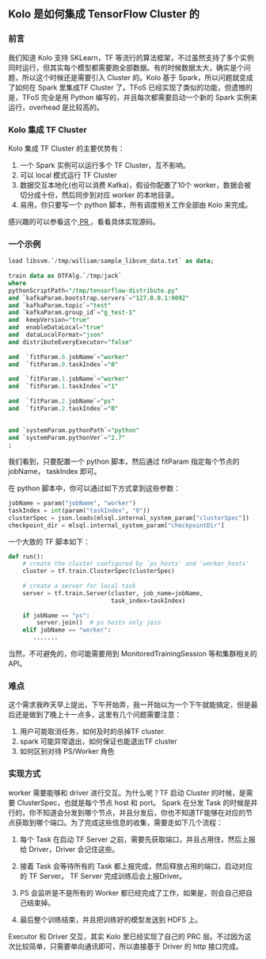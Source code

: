## Kolo 是如何集成 TensorFlow Cluster 的
### 前言
我们知道 Kolo 支持 SKLearn，TF 等流行的算法框架，不过虽然支持了多个实例同时运行，但其实每个模型都需要跑全部数据。有的时候数据太大，确实是个问题，所以这个时候还是需要引入 Cluster 的。Kolo 基于 Spark，所以问题就变成了如何在 Spark 里集成TF Cluster 了。TFoS 已经实现了类似的功能，但遗憾的是，TFoS 完全是用 Python 编写的，并且每次都需要启动一个新的 Spark 实例来运行，overhead 是比较高的。
### Kolo 集成 TF Cluster
Kolo 集成 TF Cluster 的主要优势有：

1. 一个 Spark 实例可以运行多个 TF Cluster，互不影响。
2. 可以 local 模式运行 TF Cluster
3. 数据交互本地化(也可以消费 Kafka)，假设你配置了10个 worker，数据会被切分成十份，然后同步到对应 worker 的本地目录。
4. 易用，你只要写一个 python 脚本，所有调度相关工作全部由 Kolo 来完成。

感兴趣的可以参看这个[ PR ](https://github.com/byzer-org/kolo-lang/pull/359)，看看具体实现源码。

### 一个示例

```sql
load libsvm.`/tmp/william/sample_libsvm_data.txt` as data;
 
train data as DTFAlg.`/tmp/jack`
where
pythonScriptPath="/tmp/tensorflow-distribute.py"
and `kafkaParam.bootstrap.servers`="127.0.0.1:9092"
and `kafkaParam.topic`="test"
and `kafkaParam.group_id`="g_test-1"
and  keepVersion="true"
and  enableDataLocal="true"
and  dataLocalFormat="json"
and distributeEveryExecutor="false"
 
and  `fitParam.0.jobName`="worker"
and  `fitParam.0.taskIndex`="0"
 
and  `fitParam.1.jobName`="worker"
and  `fitParam.1.taskIndex`="1"
 
and  `fitParam.2.jobName`="ps"
and  `fitParam.2.taskIndex`="0"
 
 
and `systemParam.pythonPath`="python"
and `systemParam.pythonVer`="2.7"
;
```

我们看到，只要配置一个 python 脚本，然后通过 fitParam 指定每个节点的 jobName， taskIndex 即可。

在 python 脚本中，你可以通过如下方式拿到这些参数：

```python
jobName = param("jobName", "worker")
taskIndex = int(param("taskIndex", "0"))
clusterSpec = json.loads(mlsql.internal_system_param["clusterSpec"])
checkpoint_dir = mlsql.internal_system_param["checkpointDir"]
```

一个大致的 TF 脚本如下：

```python
def run():
    # create the cluster configured by `ps_hosts' and 'worker_hosts'
    cluster = tf.train.ClusterSpec(clusterSpec)
 
    # create a server for local task
    server = tf.train.Server(cluster, job_name=jobName,
                             task_index=taskIndex)
 
    if jobName == "ps":
        server.join()  # ps hosts only join
    elif jobName == "worker":
       .......
```

当然，不可避免的，你可能需要用到 MonitoredTrainingSession 等和集群相关的 API。

### 难点
这个需求我昨天早上提出，下午开始弄，我一开始以为一个下午就能搞定，但是最后还是做到了晚上十一点多，这里有几个问题需要注意：

1. 用户可能取消任务，如何及时的杀掉TF cluster.
2. spark 可能异常退出，如何保证也能退出TF cluster
3. 如何区别对待 PS/Worker 角色

### 实现方式
worker 需要能够和 driver 进行交互。为什么呢？TF 启动 Cluster 的时候，是需要 ClusterSpec，也就是每个节点 host 和 port。
Spark 在分发 Task 的时候是并行的，你不知道会分发到哪个节点，并且分发后，你也不知道TF能够在对应的节点获取到哪个端口。为了完成这些信息的收集，需要走如下几个流程：

1. 每个 Task 在启动 TF Server 之前，需要先获取端口，并且占用住，然后上报给 Driver，Driver 会记住这些。

2. 接着 Task 会等待所有的 Task 都上报完成，然后释放占用的端口，启动对应的 TF Server。
TF Server 完成训练后会上报Driver。

3. PS 会监听是不是所有的 Worker 都已经完成了工作，如果是，则会自己把自己结束掉。

4. 最后整个训练结束，并且把训练好的模型发送到 HDFS 上。

Executor 和 Driver 交互，其实 Kolo 里已经实现了自己的 PRC 层。不过因为这次比较简单，只需要单向通讯即可，所以直接基于 Driver 的 http 接口完成。